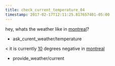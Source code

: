 ```yaml
---
title: check_current_temperature_04
timestamp: 2017-02-17T12:11:25.817657401-05:00
---
```


hey, whats the weather like in [montreal](city)?
* ask_curent_weather/temperature

< it is currently [10](temperature) degrees negative in [montreal](city)
* provide_weather/current
